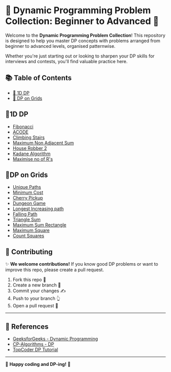 # 🌟 Dynamic Programming Problem Collection: Beginner to Advanced 🚀

Welcome to the **Dynamic Programming Problem Collection**! This repository is designed to help you master DP concepts with problems arranged from beginner to advanced levels, organised patternwise.

Whether you're just starting out or looking to sharpen your DP skills for interviews and contests, you'll find valuable practice here.


## 📚 Table of Contents

- [🐇 1D DP](#1d-dp)
- [🧰 DP on Grids](#dp-on-grids)




## 🐇1D DP

- [Fibonacci](https://www.spoj.com/problems/FIBEZ/)
- [ACODE](https://www.spoj.com/problems/ACODE/)
- [Climbing Stairs](https://leetcode.com/problems/climbing-stairs/)
- [Maximum Non Adjacent Sum](https://leetcode.com/problems/house-robber)
- [House Robber 2](https://leetcode.com/problems/house-robber-ii)
- [Kadane Algorithm](https://leetcode.com/problems/maximum-subarray)
- [Maximise no of R's](https://www.hackerearth.com/practice/algorithms/dynamic-programming/introduction-to-dynamic-programming-1/practice-problems/algorithm/number-of-rs-1/)


## 🧰DP on Grids
- [Unique Paths](https://leetcode.com/problems/unique-paths-ii)
- [Minimum Cost](https://leetcode.com/problems/minimum-path-sum)
- [Cherry Pickup](https://leetcode.com/problems/cherry-pickup)
- [Dungeon Game](https://leetcode.com/problems/dungeon-game)
- [Longest Increasing path](https://leetcode.com/problems/longest-increasing-path-in-a-matrix)
- [Falling Path](https://leetcode.com/problems/minimum-falling-path-sum/)
- [Triangle Sum](https://leetcode.com/problems/triangle)
- [Maximum Sum Rectangle](https://www.geeksforgeeks.org/maximum-sum-rectangle-in-a-2d-matrix-dp-27/)
- [Maximum Square](https://leetcode.com/problems/maximal-square)
- [Count Squares](https://leetcode.com/problems/count-square-submatrices-with-all-ones)

## 💬 Contributing

✨ **We welcome contributions!** If you know good DP problems or want to improve this repo, please create a pull request.

1. Fork this repo 🍴  
2. Create a new branch 🌳  
3. Commit your changes ✍️  
4. Push to your branch 👆  
5. Open a pull request 🔑

---

## 🔗 References

- [GeeksforGeeks - Dynamic Programming](https://www.geeksforgeeks.org/dynamic-programming/)
- [CP-Algorithms - DP](https://cp-algorithms.com/dynamic_programming/)
- [TopCoder DP Tutorial](https://www.topcoder.com/thrive/articles/Dynamic%20Programming:%20From%20Novice%20to%20Advanced)

---

🚀 **Happy coding and DP-ing!** 🎯
